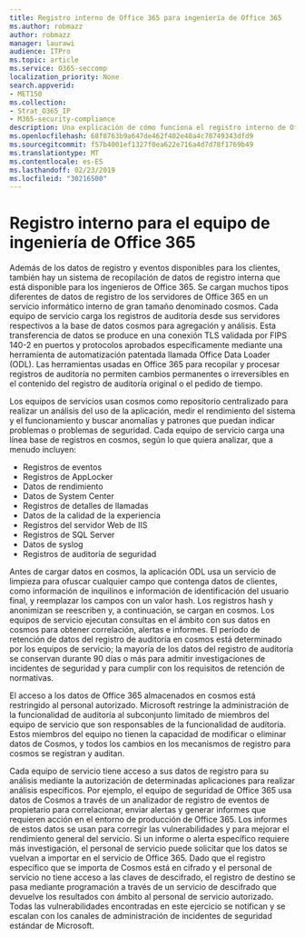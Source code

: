 ```yaml
---
title: Registro interno de Office 365 para ingeniería de Office 365
ms.author: robmazz
author: robmazz
manager: laurawi
audience: ITPro
ms.topic: article
ms.service: O365-seccomp
localization_priority: None
search.appverid:
- MET150
ms.collection:
- Strat_O365_IP
- M365-security-compliance
description: Una explicación de cómo funciona el registro interno de Office 365 Engineering Teams.
ms.openlocfilehash: 68f8763b9a647de462f402e40a4c78749343dfd9
ms.sourcegitcommit: f57b4001ef1327f0ea622e716a4d7d78f1769b49
ms.translationtype: MT
ms.contentlocale: es-ES
ms.lasthandoff: 02/23/2019
ms.locfileid: "30216500"
---
```

# <a name="internal-logging-for-office-365-engineering"></a>Registro interno para el equipo de ingeniería de Office 365
Además de los datos de registro y eventos disponibles para los clientes, también hay un sistema de recopilación de datos de registro interna que está disponible para los ingenieros de Office 365. Se cargan muchos tipos diferentes de datos de registro de los servidores de Office 365 en un servicio informático interno de gran tamaño denominado cosmos. Cada equipo de servicio carga los registros de auditoría desde sus servidores respectivos a la base de datos cosmos para agregación y análisis. Esta transferencia de datos se produce en una conexión TLS validada por FIPS 140-2 en puertos y protocolos aprobados específicamente mediante una herramienta de automatización patentada llamada Office Data Loader (ODL). Las herramientas usadas en Office 365 para recopilar y procesar registros de auditoría no permiten cambios permanentes o irreversibles en el contenido del registro de auditoría original o el pedido de tiempo.

Los equipos de servicios usan cosmos como repositorio centralizado para realizar un análisis del uso de la aplicación, medir el rendimiento del sistema y el funcionamiento y buscar anomalías y patrones que puedan indicar problemas o problemas de seguridad. Cada equipo de servicio carga una línea base de registros en cosmos, según lo que quiera analizar, que a menudo incluyen:
- Registros de eventos
- Registros de AppLocker
- Datos de rendimiento
- Datos de System Center
- Registros de detalles de llamadas
- Datos de la calidad de la experiencia
- Registros del servidor Web de IIS
- Registros de SQL Server
- Datos de syslog
- Registros de auditoría de seguridad

Antes de cargar datos en cosmos, la aplicación ODL usa un servicio de limpieza para ofuscar cualquier campo que contenga datos de clientes, como información de inquilinos e información de identificación del usuario final, y reemplazar los campos con un valor hash. Los registros hash y anonimizan se reescriben y, a continuación, se cargan en cosmos. Los equipos de servicio ejecutan consultas en el ámbito con sus datos en cosmos para obtener correlación, alertas e informes. El período de retención de datos del registro de auditoría en cosmos está determinado por los equipos de servicio; la mayoría de los datos del registro de auditoría se conservan durante 90 días o más para admitir investigaciones de incidentes de seguridad y para cumplir con los requisitos de retención de normativas.

El acceso a los datos de Office 365 almacenados en cosmos está restringido al personal autorizado. Microsoft restringe la administración de la funcionalidad de auditoría al subconjunto limitado de miembros del equipo de servicio que son responsables de la funcionalidad de auditoría. Estos miembros del equipo no tienen la capacidad de modificar o eliminar datos de Cosmos, y todos los cambios en los mecanismos de registro para cosmos se registran y auditan.

Cada equipo de servicio tiene acceso a sus datos de registro para su análisis mediante la autorización de determinadas aplicaciones para realizar análisis específicos. Por ejemplo, el equipo de seguridad de Office 365 usa datos de Cosmos a través de un analizador de registro de eventos de propietario para correlacionar, enviar alertas y generar informes que requieren acción en el entorno de producción de Office 365. Los informes de estos datos se usan para corregir las vulnerabilidades y para mejorar el rendimiento general del servicio. Si un informe o alerta específico requiere más investigación, el personal de servicio puede solicitar que los datos se vuelvan a importar en el servicio de Office 365. Dado que el registro específico que se importa de Cosmos está en cifrado y el personal de servicio no tiene acceso a las claves de descifrado, el registro de destino se pasa mediante programación a través de un servicio de descifrado que devuelve los resultados con ámbito al personal de servicio autorizado. Todas las vulnerabilidades encontradas en este ejercicio se notifican y se escalan con los canales de administración de incidentes de seguridad estándar de Microsoft.
